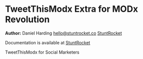 TweetThisModx Extra for MODx Revolution
=======================================


**Author:** Daniel Harding hello@stuntrocket.co [StuntRocket](https://stuntrocket.co)

Documentation is available at [StuntRocket](https://stuntrocket.co/code/tweetthismodx)

TweetThisModx for Social Marketers
